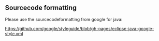 
## Sourcecode formatting

Please use the sourcecodeformatting from google for java:

https://github.com/google/styleguide/blob/gh-pages/eclipse-java-google-style.xml
